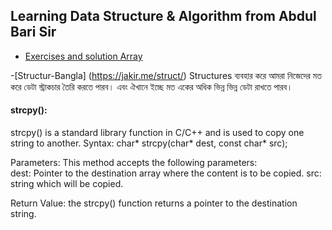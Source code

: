 ## Learning Data Structure & Algorithm from Abdul Bari Sir

- [Exercises and solution Array](https://www.w3resource.com/c-programming-exercises/array/index.php)

-[Structur-Bangla] (https://jakir.me/struct/)
Structures ব্যবহার করে আমরা নিজেদের মত করে ডেটা স্ট্রাকচার তৈরি করতে পারব। এবং ঐখানে ইচ্ছে মত একের অধিক ভিন্ন ভিন্ন ডেটা রাখতে পারব।

#### strcpy():

strcpy() is a standard library function in C/C++ and is used to copy one string to another.
Syntax:
char* strcpy(char* dest, const char\* src);

Parameters: This method accepts the following parameters:  
dest: Pointer to the destination array where the content is to be copied.
src: string which will be copied.

Return Value: the strcpy() function returns a pointer to the destination string.
